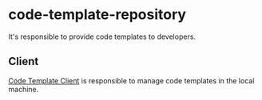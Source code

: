 # code-template-repository
It's responsible to provide code templates to developers.

## Client
[Code Template Client](https://github.com/dgouvea/code-template-repository/tree/master/repository-client) is responsible to manage code templates in the local machine.

